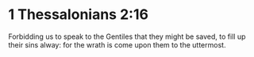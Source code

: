 # 1 Thessalonians 2:16

Forbidding us to speak to the Gentiles that they might be saved, to fill up their sins alway: for the wrath is come upon them to the uttermost.